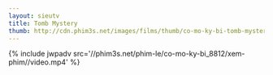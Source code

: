 ```yaml
---
layout: sieutv
title: Tomb Mystery
thumb: http://cdn.phim3s.net/images/films/thumb/co-mo-ky-bi-tomb-mystery-2015.jpg
---
```

{% include jwpadv src='//phim3s.net/phim-le/co-mo-ky-bi_8812/xem-phim//video.mp4' %}
